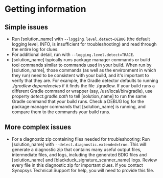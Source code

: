 # Getting information

## Simple issues

- Run [solution_name] with `--logging.level.detect=DEBUG` (the default logging level, INFO, is insufficient for troubleshooting) and read through the entire log for clues.
- For additional detail, run with `--logging.level.detect=TRACE`.
- [solution_name] typically runs package manager commands or build tool commands similar to commands used in your build.
When run by [solution_name], those commands (as well as the environment
in which they run) need to be consistent with your build, and it's important to verify that they are.
For example, the Gradle detector defaults to running
*./gradlew dependencies* if it finds the file ./gradlew. If your build runs a different Gradle command or wrapper
(say, /usr/local/bin/gradle), use property
*detect.gradle.path* to tell [solution_name] to run the same Gradle command that your build runs.
Check a DEBUG log for the package manager commands that [solution_name] is running, and compare
them to the commands your build runs.

## More complex issues

- For a diagnostiz zip containing files needed for troubleshooting: Run [solution_name] with `--detect.diagnostic.extended=true`. This will generate a diagnostic zip that contains many useful output files, intermediate files, and logs, including the generated BDIO files and [solution_name] and [blackduck_signature_scanner_name] logs. Review every file in this diagnostic zip for important clues. If you contact Synopsys Technical Support for help, you will need to provide this file.

